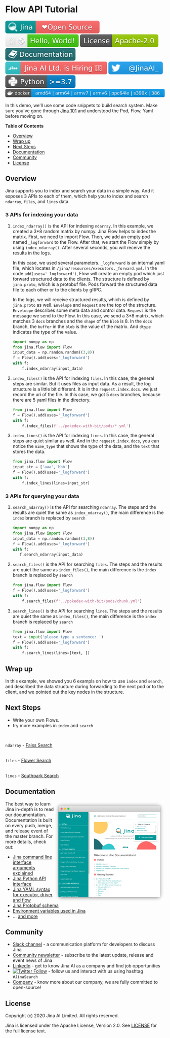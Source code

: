 # Flow API Tutorial 
<p align="center">
 
[![Jina](https://github.com/jina-ai/jina/blob/master/.github/badges/jina-badge.svg "We fully commit to open-source")](https://jina.ai)
[![Jina](https://github.com/jina-ai/jina/blob/master/.github/badges/jina-hello-world-badge.svg "Run Jina 'Hello, World!' without installing anything")](https://github.com/jina-ai/jina#jina-hello-world-)
[![Jina](https://github.com/jina-ai/jina/blob/master/.github/badges/license-badge.svg "Jina is licensed under Apache-2.0")](#license)
[![Jina Docs](https://github.com/jina-ai/jina/blob/master/.github/badges/docs-badge.svg "Checkout our docs and learn Jina")](https://docs.jina.ai)
[![We are hiring](https://github.com/jina-ai/jina/blob/master/.github/badges/jina-corp-badge-hiring.svg "We are hiring full-time position at Jina")](https://jobs.jina.ai)
<a href="https://twitter.com/intent/tweet?text=%F0%9F%91%8DCheck+out+Jina%3A+the+New+Open-Source+Solution+for+Neural+Information+Retrieval+%F0%9F%94%8D%40JinaAI_&url=https%3A%2F%2Fgithub.com%2Fjina-ai%2Fjina&hashtags=JinaSearch&original_referer=http%3A%2F%2Fgithub.com%2F&tw_p=tweetbutton" target="_blank">
  <img src="https://github.com/jina-ai/jina/blob/master/.github/badges/twitter-badge.svg"
       alt="tweet button" title="👍Share Jina with your friends on Twitter"></img>
</a>
[![Python 3.7 3.8](https://github.com/jina-ai/jina/blob/master/.github/badges/python-badge.svg "Jina supports Python 3.7 and above")](#)
[![Docker](https://github.com/jina-ai/jina/blob/master/.github/badges/docker-badge.svg "Jina is multi-arch ready, can run on differnt architectures")](https://hub.docker.com/r/jinaai/jina/tags)

</p>

In this demo, we'll use some code snippets to build search system. Make sure you've gone through [Jina 101](https://github.com/jina-ai/jina/tree/master/docs/chapters/101) and understood the Pod, Flow, Yaml before moving on. 

<!-- START doctoc generated TOC please keep comment here to allow auto update -->
<!-- DON'T EDIT THIS SECTION, INSTEAD RE-RUN doctoc TO UPDATE -->
**Table of Contents**

- [Overview](#overview)
- [Wrap up](#wrap-up)
- [Next Steps](#next-steps)
- [Documentation](#documentation)
- [Community](#community)
- [License](#license)

<!-- END doctoc generated TOC please keep comment here to allow auto update -->
## Overview
Jina supports you to index and search your data in a simple way. And it exposes 3 APIs to each of them, which help you to index and search `ndarray`, `files`, and `lines` data.

### 3 APIs for indexing your data
<p>

1. `index_ndarray()` is the API for indexing `ndarray`. In this example, we created a 3*8 random matrix by numpy. Jina Flow helps to index the matrix. First, we need to import Flow. Then, we add an empty pod named `_logforward` to the Flow. After that, we start the Flow simply by using `index_ndarray()`. After several seconds, you will receive the results in the logs. 
    
    <p>
    
    In this case, we used several parameters. `_logforward` is an internal yaml file, which locates in `/jina/resources/executors._forward.yml`. In the code `add(uses='_logforward')`, Flow will create an empty pod which just forward structured data to the clients. The structure is defined by `jina.proto`, which is a protobuf file. Pods forward the structured data file to each other or to the clients by gRPC.
    
    <p>
    
    In the logs, we will receive structured results, which is defined by `jina.proto` as well. `Envelope` and `Request` are the top of the structure. `Enveloope` describes some meta data and control data. `Request` is the message we send to the Flow. In this case, we send a 3*8 matrix, which matches 3 `docs` branches and the `shape` of the `blob` is 8. In the `docs` branch, the `buffer` in the `blob` is the value of the matrix. And `dtype` indicates the type of the value.

   ```python
   import numpy as np
   from jina.flow import Flow
   input_data = np.random.random((3,8))
   f = Flow().add(uses='_logforward')
   with f:
       f.index_ndarray(input_data)
   ```

2. `index_files()` is the API for indexing `files`. In this case, the general steps are similar. But it uses files as input data. As a result, the log structure is a little bit different. It is in the `request.index.docs`. we just record the uri of the file. In this case, we got 5 `docs` branches, because there are 5 yaml files in the directory.

    ```python
    from jina.flow import Flow
    f = Flow().add(uses='_logforward')
    with f:
        f.index_files(f'../pokedex-with-bit/pods/*.yml')
    ```
3. `index_lines()` is the API for indexing `lines`. In this case, the general steps are quiet similar as well. And in the `request.index.docs`, you can notice the `mime_type` that shows the type of the data, and the `text` that stores the data.
    ```python
    from jina.flow import Flow
    input_str = ['aaa','bbb']
    f = Flow().add(uses='_logforward')
    with f:
        f.index_lines(lines=input_str)
    ```

### 3 APIs for querying your data
<p>

1. `search_ndarray()` is the API for searching `ndarray`. The steps and the results are quiet the same as `index_ndarray()`, the main difference is the `index` branch is replaced by `search`

    ```python
    import numpy as np
    from jina.flow import Flow
    input_data = np.random.random((3,8))
    f = Flow().add(uses='_logforward')
    with f:
       f.search_ndarray(input_data)
    ```

2. `search_files()` is the API for searching `files`. The steps and the results are quiet the same as `index_files()`, the main difference is the `index` branch is replaced by `search` 
    ```python
    from jina.flow import Flow
    f = Flow().add(uses='_logforward')
    with f:
        f.search_files(f'../pokedex-with-bit/pods/chunk.yml')
    ```
3. `search_lines()` is the API for searching `lines`. The steps and the results are quiet the same as `index_files()`, the main difference is the `index` branch is replaced by `search`
    ```python
    from jina.flow import Flow
    text = input('please type a sentence: ')
    f = Flow().add(uses='_logforward')
    with f:   
        f.search_lines(lines=[text, ])
    ```

## Wrap up
In this example, we showed you 6 exampls on how to use `index` and `search`, and described the data structure during forwarding to the next pod or to the client, and we pointed out the key nodes in the structure.

## Next Steps

- Write your own Flows.
- try more examples in `index` and `search`
<br>

`ndarray` - [Faiss Search](https://github.com/jina-ai/examples/tree/master/faiss-search)
</br>
<br>

`files` - [Flower Search](https://github.com/jina-ai/examples/tree/master/flower-search)
</br>
<br>

`lines` - [Southpark Search](https://github.com/jina-ai/examples/tree/master/southpark-search)
<!---
- Check out the Docker images at Jina hub.
--->

## Documentation 

<a href="https://docs.jina.ai/">
<img align="right" width="350px" src="https://github.com/jina-ai/jina/blob/master/.github/jina-docs.png" />
</a>

The best way to learn Jina in-depth is to read our documentation. Documentation is built on every push, merge, and release event of the master branch. For more details, check out:

- [Jina command line interface arguments explained](https://docs.jina.ai/chapters/cli/index.html)
- [Jina Python API interface](https://docs.jina.ai/api/jina.html)
- [Jina YAML syntax for executor, driver and flow](https://docs.jina.ai/chapters/yaml/yaml.html)
- [Jina Protobuf schema](https://docs.jina.ai/chapters/proto/index.html)
- [Environment variables used in Jina](https://docs.jina.ai/chapters/envs.html)
- ... [and more](https://docs.jina.ai/index.html)

## Community

- [Slack channel](https://join.slack.com/t/jina-ai/shared_invite/zt-dkl7x8p0-rVCv~3Fdc3~Dpwx7T7XG8w) - a communication platform for developers to discuss Jina
- [Community newsletter](mailto:newsletter+subscribe@jina.ai) - subscribe to the latest update, release and event news of Jina
- [LinkedIn](https://www.linkedin.com/company/jinaai/) - get to know Jina AI as a company and find job opportunities
- [![Twitter Follow](https://img.shields.io/twitter/follow/JinaAI_?label=Follow%20%40JinaAI_&style=social)](https://twitter.com/JinaAI_) - follow us and interact with us using hashtag `#JinaSearch`  
- [Company](https://jina.ai) - know more about our company, we are fully committed to open-source!



## License

Copyright (c) 2020 Jina AI Limited. All rights reserved.

Jina is licensed under the Apache License, Version 2.0. See [LICENSE](https://github.com/jina-ai/jina/blob/master/LICENSE) for the full license text.
